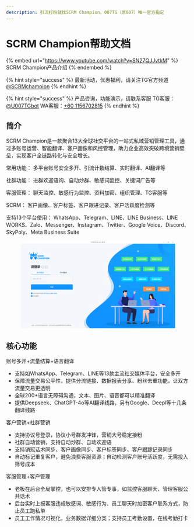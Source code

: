 ```yaml
---
description: 引流打粉就找SCRM Champion，007TG（原007）唯一官方指定
---
```


# SCRM Champion帮助文档

{% embed url="https://www.youtube.com/watch?v=SN27QJJvtkM" %}
SCRM Champion产品介绍
{% endembed %}

{% hint style="success" %}
最新活动，优惠福利，请关注TG官方频道 [@SCRMchampion](https://007tg.com/ccs/champion_oth)
{% endhint %}

{% hint style="success" %}
产品咨询，功能演示，请联系客服  TG客服：[@U007TGbot](https://007tg.com/ccs/champion_oth)  WA客服：[+60 1156702815](https://api.whatsapp.com/send/?phone=601156702815\&text=%E6%88%91%E6%83%B3%E5%92%A8%E8%AF%A2SCRM+Champion%E4%BA%A7%E5%93%81\&type=phone_number\&app_absent=0)
{% endhint %}

## 简介

SCRM Champion是一款聚合13大全球社交平台的一站式私域营销管理工具，通过多账号运营、智能翻译、客户画像和风控管理，助力企业高效突破跨境营销壁垒，实现客户全链路转化与安全增长。

常用功能： 多平台账号安全多开、引流计数结算、实时翻译、AI翻译等

社群功能： 进群欢迎语询、自动炒群、敏感词监控、关键词广告等

客服管理： 聊天监控、敏感行为监控、资料加密、组织管理、TG客服等

SCRM：    客户画像、客户标签、客户跟进记录、客户活跃度检测等

支持13个平台使用： WhatsApp、Telegram、LINE、LINE Business、LINE WORKS、Zalo、Messenger、Instagram、Twitter、Google Voice、Discord、SkyPoly、Meta Business Suite

<figure><img src=".gitbook/assets/image (17).png" alt="桌面端登录窗口，支持激活码、子账号登录"><figcaption></figcaption></figure>

## 核心功能

账号多开+流量结算+语言翻译

* 支持如WhatsApp、Telegram、LINE等13款主流社交媒体平台，安全多开
* 保障流量交易公平性，提供分流链接、数据报表分享、粉丝去重功能，让双方流量交易更透明
* 全球200+语言无障碍沟通，文本、图片、语音都可以精准翻译
* 提供Deepseek、ChatGPT-4o等AI翻译线路，另有Google、Deepl等十几条翻译线路

客户营销+社群营销

* 支持协议号登录，协议小号群发冲锋，营销大号稳定接粉
* 社群自动营销，支持自动炒群、自动欢迎语
* 支持销冠话术同步、客户画像同步、客户标签同步、客户跟踪记录同步
* 自动标记重复客户，避免浪费客服资源；自动检测客户账号活跃度，无需投入筛号成本

客服管理+客户管理

* 老板在后台全局掌控，也可以安排专人管专事，如监控客服聊天、管理客服公共话术
* 后台实时上报客服违规敏感词、敏感行为、员工聊天时加密客户联系方式，防止员工跑私单
* 员工工作情况可视化，业务数据详细分类；支持员工考勤设置，在线考勤打卡











